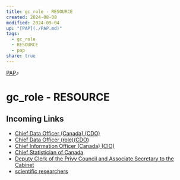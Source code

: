 ```yaml
---
title: gc_role - RESOURCE
created: 2024-08-08
modified: 2024-09-04
up: "[PAP](./PAP.md)"
tags:
  - gc_role
  - RESOURCE
  - pap
share: true
---
```

[PAP](./PAP.md)⤴️
# gc_role - RESOURCE
## Incoming Links
- [Chief Data Officer (Canada) (CDO)](Chief%20Data%20Officer%20(Canada)%20(CDO).md)
- [Chief Data Officer (role)(CDO)](./Chief%20Data%20Officer%20(role)(CDO).md)
- [Chief Information Officer (Canada) (CIO)](./Chief%20Information%20Officer%20(Canada)%20(CIO).md)
- [Chief Statistician of Canada](./Chief%20Statistician%20of%20Canada.md)
- [Deputy Clerk of the Privy Council and Associate Secretary to the Cabinet](./Deputy%20Clerk%20of%20the%20Privy%20Council%20and%20Associate%20Secretary%20to%20the%20Cabinet.md)
- [scientific researchers](./scientific%20researchers.md)

